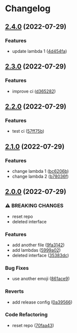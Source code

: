 # Changelog

## [2.4.0](https://github.com/fabrue/gha-test/compare/v2.3.0...v2.4.0) (2022-07-29)


### Features

* update lambda 1 ([4d454fa](https://github.com/fabrue/gha-test/commit/4d454fa627626d3ba713991c1fe1d9c9c16bdeba))

## [2.3.0](https://github.com/fabrue/gha-test/compare/v2.2.0...v2.3.0) (2022-07-29)


### Features

* improve ci ([d365282](https://github.com/fabrue/gha-test/commit/d3652822db47f4e21518fe401e060d2acd5a2770))

## [2.2.0](https://github.com/fabrue/gha-test/compare/v2.1.0...v2.2.0) (2022-07-29)


### Features

* test ci ([57ff75b](https://github.com/fabrue/gha-test/commit/57ff75be68b5ca225dcf9c56e0a13fd4e55e602e))

## [2.1.0](https://github.com/fabrue/gha-test/compare/v2.0.0...v2.1.0) (2022-07-29)


### Features

* change lambda 1 ([bc6206b](https://github.com/fabrue/gha-test/commit/bc6206bec65da37b53acd2865aaba3826929de6d))
* change lambda 2 ([b78036f](https://github.com/fabrue/gha-test/commit/b78036fc4652058bdc33499452d5ec8e4ffcac8c))

## [2.0.0](https://github.com/fabrue/gha-test/compare/v1.0.0...v2.0.0) (2022-07-29)


### ⚠ BREAKING CHANGES

* reset repo
* deleted interface

### Features

* add another file ([9fa3142](https://github.com/fabrue/gha-test/commit/9fa31425c41d0c89f6b3de76352e14a919307b75))
* add lambdas ([5999a02](https://github.com/fabrue/gha-test/commit/5999a025110e5f55cbe6bfab39c76e03379949bc))
* deleted interface ([35383dc](https://github.com/fabrue/gha-test/commit/35383dcf464f5ea1830cfee7fead0e3d4e4be410))


### Bug Fixes

* use another emoji ([861ace9](https://github.com/fabrue/gha-test/commit/861ace9116574521d44e1b14550bb847d31ad80f))


### Reverts

* add release config ([0a39566](https://github.com/fabrue/gha-test/commit/0a395660586e6fe60e48fe1a9fea600541692359))


### Code Refactoring

* reset repo ([70faa43](https://github.com/fabrue/gha-test/commit/70faa43a4dba4087058d5b5532215d9d07a846d0))
